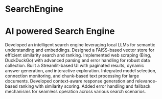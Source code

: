 # SearchEngine
# AI powered Search Engine

Developed an intelligent search engine leveraging local LLMs for semantic understanding and embeddings. Designed a FAISS-based vector store for efficient similarity search and ranking. Implemented web scraping (Bing, DuckDuckGo) with advanced parsing and error handling for robust data collection. Built a Streamlit-based UI with paginated results, dynamic answer generation, and interactive exploration. Integrated model selection, connection monitoring, and chunk-based text processing for large documents. Developed context-aware response generation and relevance-based ranking with similarity scoring. Added error handling and fallback mechanisms for seamless operation across various search scenarios.


